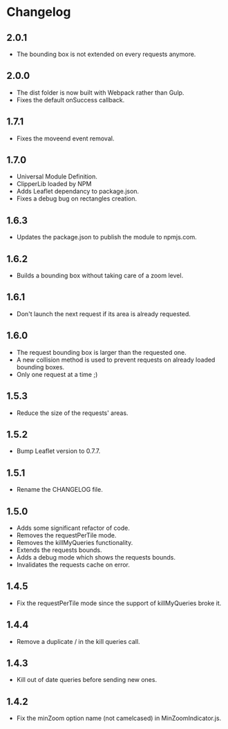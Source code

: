 # Changelog

## 2.0.1
* The bounding box is not extended on every requests anymore.

## 2.0.0
* The dist folder is now built with Webpack rather than Gulp.
* Fixes the default onSuccess callback.

## 1.7.1
* Fixes the moveend event removal.

## 1.7.0
* Universal Module Definition.
* ClipperLib loaded by NPM
* Adds Leaflet dependancy to package.json.
* Fixes a debug bug on rectangles creation.

## 1.6.3
* Updates the package.json to publish the module to npmjs.com.

## 1.6.2
* Builds a bounding box without taking care of a zoom level.

## 1.6.1
* Don't launch the next request if its area is already requested.

## 1.6.0
* The request bounding box is larger than the requested one.
* A new collision method is used to prevent requests on already loaded bounding boxes.
* Only one request at a time ;)

## 1.5.3
* Reduce the size of the requests' areas.

## 1.5.2
* Bump Leaflet version to 0.7.7.

## 1.5.1
* Rename the CHANGELOG file.

## 1.5.0
* Adds some significant refactor of code.
* Removes the requestPerTile mode.
* Removes the killMyQueries functionality.
* Extends the requests bounds.
* Adds a debug mode which shows the requests bounds.
* Invalidates the requests cache on error.

## 1.4.5
* Fix the requestPerTile mode since the support of killMyQueries broke it.

## 1.4.4
* Remove a duplicate / in the kill queries call.

## 1.4.3
* Kill out of date queries before sending new ones.

## 1.4.2
* Fix the minZoom option name (not camelcased) in MinZoomIndicator.js.
